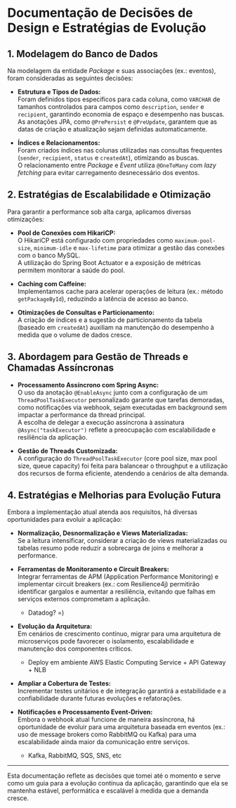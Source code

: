 # Documentação de Decisões de Design e Estratégias de Evolução

## 1. Modelagem do Banco de Dados

Na modelagem da entidade *Package* e suas associações (ex.: eventos), foram consideradas as seguintes decisões:

- **Estrutura e Tipos de Dados:**  
  Foram definidos tipos específicos para cada coluna, como `VARCHAR` de tamanhos controlados para campos como `description`, `sender` e `recipient`, garantindo economia de espaço e desempenho nas buscas.  
  As anotações JPA, como `@PrePersist` e `@PreUpdate`, garantem que as datas de criação e atualização sejam definidas automaticamente.

- **Índices e Relacionamentos:**  
  Foram criados índices nas colunas utilizadas nas consultas frequentes (`sender`, `recipient`, `status` e `createdAt`), otimizando as buscas.  
  O relacionamento entre *Package* e *Event* utiliza `@OneToMany` com _lazy fetching_ para evitar carregamento desnecessário dos eventos.

## 2. Estratégias de Escalabilidade e Otimização

Para garantir a performance sob alta carga, aplicamos diversas otimizações:

- **Pool de Conexões com HikariCP:**  
  O HikariCP está configurado com propriedades como `maximum-pool-size`, `minimum-idle` e `max-lifetime` para otimizar a gestão das conexões com o banco MySQL.  
  A utilização do Spring Boot Actuator e a exposição de métricas permitem monitorar a saúde do pool.

- **Caching com Caffeine:**  
  Implementamos cache para acelerar operações de leitura (ex.: método `getPackageById`), reduzindo a latência de acesso ao banco.

- **Otimizações de Consultas e Particionamento:**  
  A criação de índices e a sugestão de particionamento da tabela (baseado em `createdAt`) auxiliam na manutenção do desempenho à medida que o volume de dados cresce.

## 3. Abordagem para Gestão de Threads e Chamadas Assíncronas

- **Processamento Assíncrono com Spring Async:**  
  O uso da anotação `@EnableAsync` junto com a configuração de um `ThreadPoolTaskExecutor` personalizado garante que tarefas demoradas, como notificações via webhook, sejam executadas em background sem impactar a performance da thread principal.  
  A escolha de delegar a execução assíncrona à assinatura `@Async("taskExecutor")` reflete a preocupação com escalabilidade e resiliência da aplicação.

- **Gestão de Threads Customizada:**  
  A configuração do `ThreadPoolTaskExecutor` (core pool size, max pool size, queue capacity) foi feita para balancear o throughput e a utilização dos recursos de forma eficiente, atendendo a cenários de alta demanda.

## 4. Estratégias e Melhorias para Evolução Futura

Embora a implementação atual atenda aos requisitos, há diversas oportunidades para evoluir a aplicação:

- **Normalização, Desnormalização e Views Materializadas:**  
  Se a leitura intensificar, considerar a criação de views materializadas ou tabelas resumo pode reduzir a sobrecarga de joins e melhorar a performance.

- **Ferramentas de Monitoramento e Circuit Breakers:**  
  Integrar ferramentas de APM (Application Performance Monitoring) e implementar circuit breakers (ex.: com Resilience4j) permitirão identificar gargalos e aumentar a resiliência, evitando que falhas em serviços externos comprometam a aplicação.
    - Datadog? =)
- **Evolução da Arquitetura:**  
  Em cenários de crescimento contínuo, migrar para uma arquitetura de microserviços pode favorecer o isolamento, escalabilidade e manutenção dos componentes críticos.
    -  Deploy em ambiente AWS Elastic Computing Service + API Gateway + NLB

- **Ampliar a Cobertura de Testes:**  
  Incrementar testes unitários e de integração garantirá a estabilidade e a confiabilidade durante futuras evoluções e refatorações.

- **Notificações e Processamento Event-Driven:**  
  Embora o webhook atual funcione de maneira assíncrona, há oportunidade de evoluir para uma arquitetura baseada em eventos (ex.: uso de message brokers como RabbitMQ ou Kafka) para uma escalabilidade ainda maior da comunicação entre serviços.
    - Kafka, RabbitMQ, SQS, SNS, etc

---

Esta documentação reflete as decisões que tomei até o momento e serve como um guia para a evolução contínua da aplicação, garantindo que ela se mantenha estável, performática e escalável à medida que a demanda cresce.
